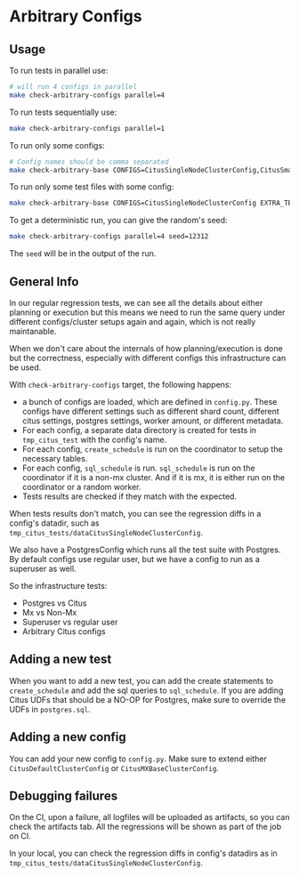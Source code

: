 # Arbitrary Configs

## Usage

To run tests in parallel use:

```bash
# will run 4 configs in parallel
make check-arbitrary-configs parallel=4
```

To run tests sequentially use:

```bash
make check-arbitrary-configs parallel=1
```

To run only some configs:

```bash
# Config names should be comma separated
make check-arbitrary-base CONFIGS=CitusSingleNodeClusterConfig,CitusSmallSharedPoolSizeConfig
```

To run only some test files with some config:

```bash
make check-arbitrary-base CONFIGS=CitusSingleNodeClusterConfig EXTRA_TESTS=dropped_columns_1
```

To get a deterministic run, you can give the random's seed:

```bash
make check-arbitrary-configs parallel=4 seed=12312
```

The `seed` will be in the output of the run.

## General Info

In our regular regression tests, we can see all the details about either planning or execution but this means
we need to run the same query under different configs/cluster setups again and again, which is not really maintanable.

When we don't care about the internals of how planning/execution is done but the correctness, especially with different configs
this infrastructure can be used.

With `check-arbitrary-configs` target, the following happens:

-   a bunch of configs are loaded, which are defined in `config.py`. These configs have different settings such as different shard count, different citus settings, postgres settings, worker amount, or different metadata.
-   For each config, a separate data directory is created for tests in `tmp_citus_test` with the config's name.
-   For each config, `create_schedule` is run on the coordinator to setup the necessary tables.
-   For each config, `sql_schedule` is run. `sql_schedule` is run on the coordinator if it is a non-mx cluster. And if it is mx, it is either run on the coordinator or a random worker.
-   Tests results are checked if they match with the expected.

When tests results don't match, you can see the regression diffs in a config's datadir, such as `tmp_citus_tests/dataCitusSingleNodeClusterConfig`.

We also have a PostgresConfig which runs all the test suite with Postgres.
By default configs use regular user, but we have a config to run as a superuser as well.

So the infrastructure tests:

-   Postgres vs Citus
-   Mx vs Non-Mx
-   Superuser vs regular user
-   Arbitrary Citus configs

## Adding a new test

When you want to add a new test, you can add the create statements to `create_schedule` and add the sql queries to `sql_schedule`.
If you are adding Citus UDFs that should be a NO-OP for Postgres, make sure to override the UDFs in `postgres.sql`.

## Adding a new config

You can add your new config to `config.py`. Make sure to extend either `CitusDefaultClusterConfig` or `CitusMXBaseClusterConfig`.

## Debugging failures

On the CI, upon a failure, all logfiles will be uploaded as artifacts, so you can check the artifacts tab.
All the regressions will be shown as part of the job on CI.

In your local, you can check the regression diffs in config's datadirs as in `tmp_citus_tests/dataCitusSingleNodeClusterConfig`.
